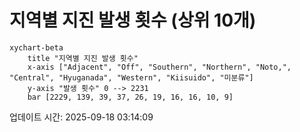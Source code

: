 # 지역별 지진 발생 횟수 (상위 10개)

```mermaid
xychart-beta
    title "지역별 지진 발생 횟수"
    x-axis ["Adjacent", "Off", "Southern", "Northern", "Noto,", "Central", "Hyuganada", "Western", "Kiisuido", "미분류"]
    y-axis "발생 횟수" 0 --> 2231
    bar [2229, 139, 39, 37, 26, 19, 16, 16, 10, 9]
```

업데이트 시간: 2025-09-18 03:14:09
